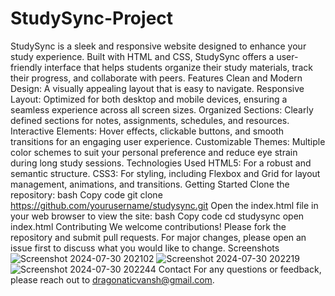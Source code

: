 # StudySync-Project
StudySync is a sleek and responsive website designed to enhance your study experience. Built with HTML and CSS, StudySync offers a user-friendly interface that helps students organize their study materials, track their progress, and collaborate with peers.
Features
Clean and Modern Design: A visually appealing layout that is easy to navigate.
Responsive Layout: Optimized for both desktop and mobile devices, ensuring a seamless experience across all screen sizes.
Organized Sections: Clearly defined sections for notes, assignments, schedules, and resources.
Interactive Elements: Hover effects, clickable buttons, and smooth transitions for an engaging user experience.
Customizable Themes: Multiple color schemes to suit your personal preference and reduce eye strain during long study sessions.
Technologies Used
HTML5: For a robust and semantic structure.
CSS3: For styling, including Flexbox and Grid for layout management, animations, and transitions.
Getting Started
Clone the repository:
bash
Copy code
git clone https://github.com/yourusername/studysync.git
Open the index.html file in your web browser to view the site:
bash
Copy code
cd studysync
open index.html
Contributing
We welcome contributions! Please fork the repository and submit pull requests. For major changes, please open an issue first to discuss what you would like to change.
Screenshots
![Screenshot 2024-07-30 202102](https://github.com/user-attachments/assets/0920838d-4d2a-433e-9ada-be4f9450ae42)
![Screenshot 2024-07-30 202219](https://github.com/user-attachments/assets/521a8c94-d5aa-43f8-b414-c04caefeff7a)
![Screenshot 2024-07-30 202244](https://github.com/user-attachments/assets/1c8ab648-00ea-4ed7-83db-ac400a195ddf)
Contact
For any questions or feedback, please reach out to dragonaticvansh@gmail.com.


